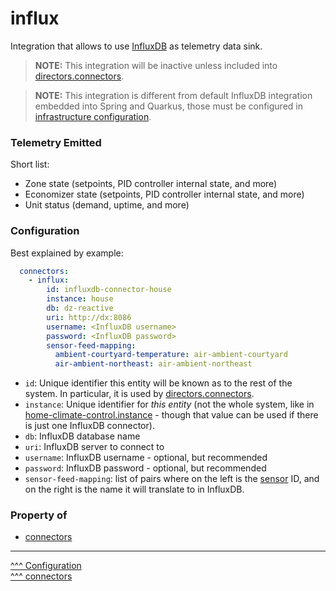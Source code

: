 influx
==

Integration that allows to use [InfluxDB](https://www.influxdata.com/) as telemetry data sink.

> **NOTE:** This integration will be inactive unless included into [directors.connectors](./directors.md).

> **NOTE:** This integration is different from default InfluxDB integration embedded into Spring and Quarkus, those must be configured in [infrastructure configuration](./index.md#infrastructure-specific).

### Telemetry Emitted

Short list:

* Zone state (setpoints, PID controller internal state, and more)
* Economizer state (setpoints, PID controller internal state, and more)
* Unit status (demand, uptime, and more)

### Configuration

Best explained by example:

```yaml
  connectors:
    - influx:
        id: influxdb-connector-house
        instance: house
        db: dz-reactive
        uri: http://dx:8086
        username: <InfluxDB username>
        password: <InfluxDB password>
        sensor-feed-mapping:
          ambient-courtyard-temperature: air-ambient-courtyard
          air-ambient-northeast: air-ambient-northeast
```

* `id`: Unique identifier this entity will be known as to the rest of the system. In particular, it is used by [directors.connectors](./directors.md).
* `instance`: Unique identifier for _this entity_ (not the whole system, like in [home-climate-control.instance](./home-climate-control.md#instance) - though that value can be used if there is just one InfluxDB connector).
* `db`: InfluxDB database name
* `uri`: InfluxDB server to connect to
* `username`: InfluxDB username - optional, but recommended
* `password`: InfluxDB password - optional, but recommended
* `sensor-feed-mapping`: list of pairs where on the left is the [sensor](./sensors-and-switches.md#sensors) ID, and on the right is the name it will translate to in InfluxDB.

### Property of
* [connectors](./connectors.md)

---
[^^^ Configuration](./index.md)  
[^^^ connectors](./connectors.md)
